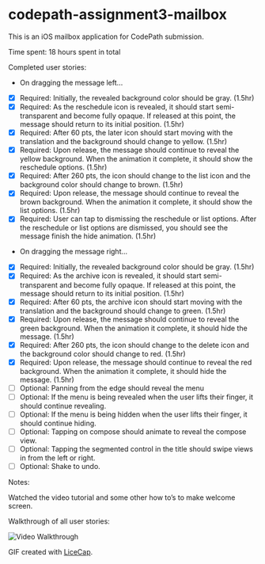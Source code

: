 # codepath-assignment3-mailbox


This is an iOS mailbox application for CodePath submission. 

Time spent: 18 hours spent in total

Completed user stories:

* On dragging the message left...

* [x] Required: Initially, the revealed background color should be gray. (1.5hr)
* [x] Required: As the reschedule icon is revealed, it should start semi-transparent and become fully opaque. If released at this point, the message should return to its initial position. (1.5hr)
* [x] Required: After 60 pts, the later icon should start moving with the translation and the background should change to yellow. (1.5hr)
* [x] Required: Upon release, the message should continue to reveal the yellow background. When the animation it complete, it should show the reschedule options. (1.5hr)
* [x] Required: After 260 pts, the icon should change to the list icon and the background color should change to brown. (1.5hr)
* [x] Required: Upon release, the message should continue to reveal the brown background. When the animation it complete, it should show the list options. (1.5hr)
* [x] Required: User can tap to dismissing the reschedule or list options. After the reschedule or list options are dismissed, you should see the message finish the hide animation. (1.5hr)
* On dragging the message right...
* [x] Required: Initially, the revealed background color should be gray. (1.5hr)
* [x] Required: As the archive icon is revealed, it should start semi-transparent and become fully opaque. If released at this point, the message should return to its initial position. (1.5hr)
* [x] Required: After 60 pts, the archive icon should start moving with the translation and the background should change to green. (1.5hr)
* [x] Required: Upon release, the message should continue to reveal the green background. When the animation it complete, it should hide the message. (1.5hr)
* [x] Required: After 260 pts, the icon should change to the delete icon and the background color should change to red. (1.5hr)
* [x] Required: Upon release, the message should continue to reveal the red background. When the animation it complete, it should hide the message. (1.5hr)
* [ ] Optional: Panning from the edge should reveal the menu
* [ ] Optional: If the menu is being revealed when the user lifts their finger, it should continue revealing.
* [ ] Optional: If the menu is being hidden when the user lifts their finger, it should continue hiding.
* [ ] Optional: Tapping on compose should animate to reveal the compose view.
* [ ] Optional: Tapping the segmented control in the title should swipe views in from the left or right.
* [ ] Optional: Shake to undo.
 
Notes:

Watched the video tutorial and some other how to’s to make welcome screen. 


Walkthrough of all user stories:

![Video Walkthrough](dropbox.gif)

GIF created with [LiceCap](http://www.cockos.com/licecap/).